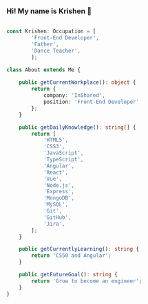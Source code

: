 ### Hi! My name is Krishen 👋

```typescript

const Krishen: Occupation = [
        'Front-End Developer',
        'Father',
        'Dance Teacher',
        ];

class About extends Me {
    
    public getCurrentWorkplace(): object {
        return {
            company: 'InShared',
            position: 'Front-End Developer'
        };
    }

    public getDailyKnowledge(): string[] {
        return [
            'HTML5',
            'CSS3',
            'JavaScript',
            'TypeScript',
            'Angular',
            'React',
            'Vue',
            'Node.js',
            'Express',
            'MongoDB',
            'MySQL',
            'Git',
            'GitHub',
            'Jira',
        ];
    }

    public getCurrentlyLearning(): string {
        return 'CS50 and Angular';
    }

    public getFutureGoal(): string {
        return 'Grow to become an engineer';
    }
}
```

<!--
**Chocotunda/Chocotunda** is a ✨ _special_ ✨ repository because its `README.md` (this file) appears on your GitHub profile.

Here are some ideas to get you started:

- 🔭 I’m currently working on ...
- 🌱 I’m currently learning ...
- 👯 I’m looking to collaborate on ...
- 🤔 I’m looking for help with ...
- 💬 Ask me about ...
- 📫 How to reach me: ...
- 😄 Pronouns: ...
- ⚡ Fun fact: ...
-->
